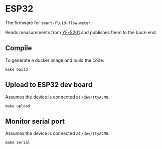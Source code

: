 # ESP32

The firmware for `smart-fluid-flow-meter`.

Reads measurements from [YF-S201](http://www.mantech.co.za/datasheets/products/yf-s201_sea.pdf) and publishes them to the back-end.

## Compile

To generate a docker image and build the code:

```
make build
```

## Upload to ESP32 dev board

Assumes the device is connected at `/dev/ttyACM0`.

```
make upload
```

## Monitor serial port

Assumes the device is connected at `/dev/ttyACM0`.

```
make serial
```
